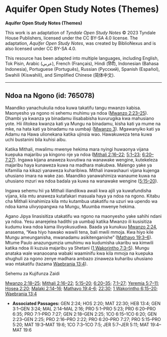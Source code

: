 # Aquifer Open Study Notes (Themes)

**Aquifer Open Study Notes (Themes)**

This work is an adaptation of *Tyndale Open Study Notes* © 2023 Tyndale House Publishers, licensed under the CC BY\-SA 4\.0 license. The adaptation, *Aquifer Open Study Notes*, was created by BiblioNexus and is also licensed under CC BY\-SA 4\.0\.

This resource has been adapted into multiple languages, including English, Tok Pisin, Arabic (عربي), French (Français), Hindi (हिंदी), Indonesian (Bahasa Indonesia), Portuguese (Português), Russian (Русский), Spanish (Español), Swahili (Kiswahili), and Simplified Chinese (简体中文).



--------------------------------

## Ndoa na Ngono (id: 765078)

Maandiko yanachukulia ndoa kuwa takatifu tangu mwanzo kabisa. Maonyesho ya ngono ni sehemu muhimu ya ndoa ([Mwanzo 2:23–25](https://ref.ly/Gen2:23-Gen2:25)). Dhambi ya kwanza ya binadamu ilisababisha kuvurugika kwa mahusiano yote. Hii ilitokea kwanza kati ya Mungu na binadamu, kisha kati ya mume na mke, na hata kati ya binadamu na uumbaji ([Mwanzo 3](https://ref.ly/Gen3:1-Gen3:24)). Mgawanyiko kati ya Adamu na Hawa ulionekana katika ujinsia wao. Hawakuweza tena kuwa uchi bustanini bila kuhisi aibu.

Katika Mithali, mwalimu mwenye hekima mara nyingi huwaonya vijana kuepuka majaribu ya kingono nje ya ndoa ([Mithali 2:16–22](https://ref.ly/Prov2:16-Prov2:22); [5:1–23](https://ref.ly/Prov5:1-Prov5:23); [6:20–7:27](https://ref.ly/Prov6:20-Prov7:27)). Ingawa kijana anaweza kuvutiwa na wanawake wengine, kutekeleza majaribu haya kunaweza kuwa na madhara makubwa. Malengo yake ya kifamilia na kikazi yanaweza kuharibiwa. Mithali inawashauri vijana kujenga uhusiano imara na wake zao. Maandiko yanawahimiza wanaume kuwa na uhusiano mzuri wa ndoa badala ya kuwa na wanawake wengine ([5:15–20](https://ref.ly/Prov5:15-Prov5:20)).

Ingawa sehemu hii ya Mithali iliandikwa awali kwa ajili ya kuwafundisha vijana, kila mtu anaweza kutafakari masuala haya ya ndoa na ngono. Kitabu cha Mithali kinahimiza kila mtu kutambua utakatifu na uzuri wa upendo wa ndoa kama ulivyopangwa na Mungu, Muumba mwenye hekima.

Agano Jipya linasisitiza utakatifu wa ngono na maonyesho yake sahihi ndani ya ndoa. Yesu anarejelea hadithi ya uumbaji katika Mwanzo ili kusisitiza kudumu kwa ndoa kama ilivyokusudiwa. Baada ya kunukuu [Mwanzo 2:24](https://ref.ly/Gen2:24), anasema, “Kwa hiyo hawako wawili tena, bali mwili mmoja. Kwa hiyo kile Mungu ameunganisha, mwanadamu asikitenganishe” ([Mathayo 19:3–6](https://ref.ly/Matt19:3-Matt19:6)). Mtume Paulo anazungumzia umuhimu wa kudumisha ukaribu wa kimwili katika ndoa ili kuzuia majaribu ya Shetani ([1 Wakorintho 7:3–5](https://ref.ly/1Cor7:3-1Cor7:5)). Mungu anataka wale wanaooana wabaki waaminifu kwa kila mmoja na kuepuka shughuli za ngono zenye madhara ambazo zinaweza kuharibu uhusiano wao mtakatifu (tazama [Waebrania 13:4](https://ref.ly/Heb13:4)).

Sehemu za Kujifunza Zaidi

[Mwanzo 2:18–25](https://ref.ly/Gen2:18-Gen2:25); [Mithali 2:16–22](https://ref.ly/Prov2:16-Prov2:22); [5:15–20](https://ref.ly/Prov5:15-Prov5:20); [6:20–35](https://ref.ly/Prov6:20-Prov6:35); [7:1–27](https://ref.ly/Prov7:1-Prov7:27); [Yeremia 5:7–11](https://ref.ly/Jer5:7-Jer5:11); [Hosea 2:20](https://ref.ly/Hos2:20); [Malaki 2:14–16](https://ref.ly/Mal2:14-Mal2:16); [Mathayo 19:4–6](https://ref.ly/Matt19:4-Matt19:6); [22:30](https://ref.ly/Matt22:30); [1 Wakorintho 6:15–20](https://ref.ly/1Cor6:15-1Cor6:20); [Waebrania 13:4](https://ref.ly/Heb13:4)

* **Associated Passages:** GEN 2:24; HOS 2:20; MAT 22:30; HEB 13:4; GEN 3:1–GEN 3:24; MAL 2:14–MAL 2:16; PRO 5:1–PRO 5:23; PRO 6:20–PRO 6:35; PRO 7:1–PRO 7:27; GEN 2:18–GEN 2:25; 1CO 6:15–1CO 6:20; GEN 2:23–GEN 2:25; PRO 2:16–PRO 2:22; PRO 6:20–PRO 7:27; PRO 5:15–PRO 5:20; MAT 19:3–MAT 19:6; 1CO 7:3–1CO 7:5; JER 5:7–JER 5:11; MAT 19:4–MAT 19:6

